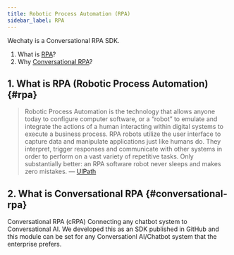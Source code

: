 ```yaml
---
title: Robotic Process Automation (RPA)
sidebar_label: RPA
---
```


Wechaty is a Conversational RPA SDK.

1. What is [RPA](#rpa)?
1. Why [Conversational RPA](#conversational-rpa)?

## 1. What is RPA (Robotic Process Automation) {#rpa}

> Robotic Process Automation is the technology that allows anyone today to configure computer software, or a “robot” to emulate and integrate the actions of a human interacting within digital systems to execute a business process. RPA robots utilize the user interface to capture data and manipulate applications just like humans do. They interpret, trigger responses and communicate with other systems in order to perform on a vast variety of repetitive tasks. Only substantially better: an RPA software robot never sleeps and makes zero mistakes.
> &mdash; [UIPath](https://www.uipath.com/rpa/robotic-process-automation)

## 2. What is Conversational RPA {#conversational-rpa}

Conversational RPA (cRPA) Connecting any chatbot system to Conversational AI. We developed this as an SDK published in GitHub and this module can be set for any Conversationl AI/Chatbot system that the enterprise prefers.
